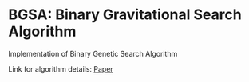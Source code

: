 # BGSA: Binary Gravitational Search Algorithm

Implementation of Binary Genetic Search Algorithm

Link for algorithm details: [Paper](https://link.springer.com/article/10.1007/s11047-009-9175-3)
